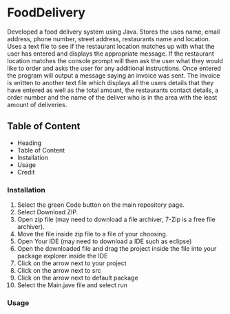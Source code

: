 # FoodDelivery

Developed a food delivery system using Java. Stores the uses name, email address, phone number, street address, restaurants name and location. Uses a text file to see if the restaurant location matches up with what the user has entered and displays the appropriate message. If the restaurant location matches the console prompt will then ask the user what they would like to order and asks the user for any additional instructions. Once entered the program will output a message saying an invoice was sent. The invoice is written to another text file which displays all the users details that they have entered as well as the total amount, the restaurants contact details, a order number and the name of the deliver who is in the area with the least amount of deliveries.

## Table of Content
* Heading
* Table of Content
* Installation
* Usage
* Credit

### Installation
1. Select the green Code button on the main repository page.
1. Select Download ZIP.
1. Open zip file (may need to download a file archiver, 7-Zip is a free file archiver).
1. Move the file inside zip file to a file of your choosing.
1. Open Your IDE (may need to download a IDE such as eclipse)
1. Open the downloaded file and drag the project inside the file into your package explorer inside the IDE
1. Click on the arrow next to your project
1. Click on the arrow next to src
1. Click on the arrow next to default package
1. Select the Main.jave file and select run

### Usage
